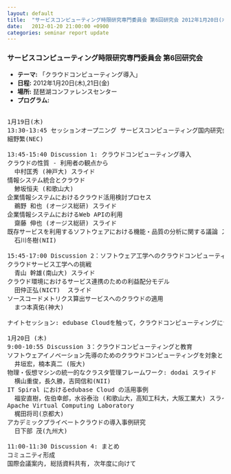 ```yaml
---
layout: default
title:  "サービスコンピューティング時限研究専門委員会 第6回研究会 2012年1月20日(木),21日(金)"
date:   2012-01-20 21:00:00 +0900
categories: seminar report update
---
```


### サービスコンピューティング時限研究専門委員会 第6回研究会
- __テーマ:__ 「クラウドコンピューティング導入」
- __日程:__ 2012年1月20日(木),21日(金)
- __場所:__ 琵琶湖コンファレンスセンター
- __プログラム:__

<pre>

1月19日(木) 
13:30-13:45 セッションオープニング サービスコンピューティング国内研究会常設にむけて
細野繁(NEC)

13:45-15:40 Discussion 1: クラウドコンピューティング導入
クラウドの性質 - 利用者の観点から
  中村匡秀 (神戸大) スライド
情報システム統合とクラウド
  鯵坂恒夫 (和歌山大)
企業情報システムにおけるクラウド活用検討プロセス
  鵜野 和也 (オージス総研) スライド
企業情報システムにおけるWeb APIの利用
  齋藤 伸也 (オージス総研) スライド
既存サービスを利用するソフトウェアにおける機能・品質の分析に関する議論 スライド
  石川冬樹(NII)

15:45-17:00 Discussion 2：ソフトウェア工学へのクラウドコンピューティング適用
クラウドサービス工学への挑戦
  青山 幹雄(南山大) スライド
クラウド環境におけるサービス連携のための利益配分モデル
  田仲正弘(NICT)  スライド
ソースコードメトリクス算出サービスへのクラウドの適用
  まつ本真佑(神大)

ナイトセッション: edubase Cloudを触って，クラウドコンピューティングについて大いに語ろう！

1月20日 (木) 
9:00-10:55 Discussion 3：クラウドコンピューティングと教育
ソフトウェアイノベーション先導のためのクラウドコンピューティングを対象とした教育プログラムの検討
  井垣宏，楠本真二 (阪大)
物理・仮想マシンの統一的なクラスタ管理フレームワーク: dodai スライド
  横山重俊，長久勝，吉岡信和(NII)
IT Spiral におけるedubase Cloud の活用事例
  福安直樹，佐伯幸郎，水谷泰治 (和歌山大，高知工科大，大阪工業大) スライド
Apache Virtual Computing Laboratory
  梶田将司(京都大)
アカデミックプライベートクラウドの導入事例研究
  日下部 茂(九州大)

11:00-11:30 Discussion 4: まとめ
コミュニティ形成
国際会議案内, 総括資料共有, 次年度に向けて
</pre>

